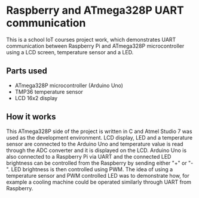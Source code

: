 # Raspberry and ATmega328P UART communication

This is a school IoT courses project work, which demonstrates UART communication between Raspberry Pi and ATmega328P microcontroller
using a LCD screen, temperature sensor and a LED.

## Parts used
- ATmega328P microcontroller (Arduino Uno)
- TMP36 temperature sensor
- LCD 16x2 display

## How it works
This ATmega328P side of the project is written in C and Atmel Studio 7 was used as the development environment.
LCD display, LED and a temperature sensor are connected to the Arduino Uno and temperature value is read through the ADC converter
and it is displayed on the LCD. Arduino Uno is also connected to a Raspberry Pi via UART and the connected LED brightness can be
controlled from the Raspberry by sending either "+" or "-". LED brightness is then controlled using PWM. The idea of using a temperature
sensor and PWM controlled LED was to demonstrate how, for example a cooling machine could be operated similarly through UART from Raspberry.
